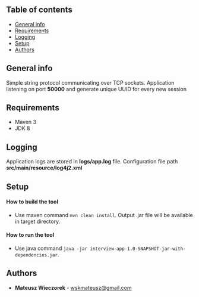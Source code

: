 ## Table of contents
* [General info](#general-info)
* [Requirements](#requirements)
* [Logging](#logging)
* [Setup](#setup)
* [Authors](#authors)

## General info
Simple string protocol communicating over TCP sockets.
Application listening on port **50000** and generate unique UUID for every new session

## Requirements
- Maven 3
- JDK 8

## Logging
Application logs are stored in **logs/app.log** file. Configuration file path **src/main/resource/log4j2.xml** 
 
## Setup
#### How to build the tool
* Use maven command `mvn clean install`. Output .jar file will be available in target directory.
 
#### How to run the tool
* Use java command `java -jar interview-app-1.0-SNAPSHOT-jar-with-dependencies.jar`.

## Authors
* **Mateusz Wieczorek** - wskmateusz@gmail.com